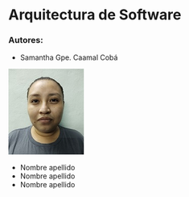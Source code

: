 # Arquitectura de Software #

### Autores: ###
*   Samantha Gpe. Caamal Cobá

![image](https://raw.githubusercontent.com/SamanthaCaamal/arquitectura_sw/main/Fotos/samantha.jpg)

*   Nombre apellido
*   Nombre apellido
*   Nombre apellido
